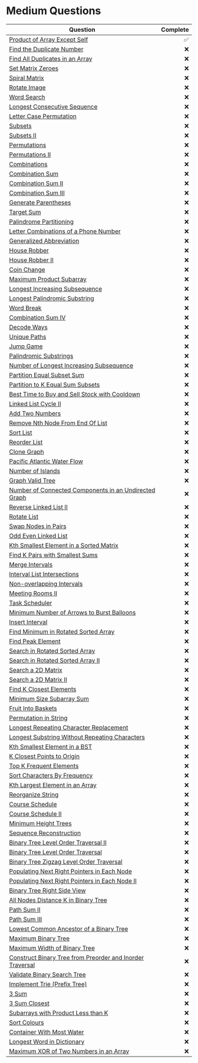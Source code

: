 # Medium Questions

| Question                                                                                                                                              | Complete |
| ----------------------------------------------------------------------------------------------------------------------------------------------------- | -------: |
| [Product of Array Except Self](https://leetcode.com/problems/product-of-array-except-self/)                                                           |       ✅ |
| [Find the Duplicate Number](https://leetcode.com/problems/find-the-duplicate-number/)                                                                 |       ❌ |
| [Find All Duplicates in an Array](https://leetcode.com/problems/find-all-duplicates-in-an-array/)                                                     |       ❌ |
| [Set Matrix Zeroes](https://leetcode.com/problems/set-matrix-zeroes/)                                                                                 |       ❌ |
| [Spiral Matrix](https://leetcode.com/problems/spiral-matrix/)                                                                                         |       ❌ |
| [Rotate Image](https://leetcode.com/problems/rotate-image/)                                                                                           |       ❌ |
| [Word Search](https://leetcode.com/problems/word-search/)                                                                                             |       ❌ |
| [Longest Consecutive Sequence](https://leetcode.com/problems/longest-consecutive-sequence/)                                                           |       ❌ |
| [Letter Case Permutation](https://leetcode.com/problems/letter-case-permutation/)                                                                     |       ❌ |
| [Subsets](https://leetcode.com/problems/subsets/)                                                                                                     |       ❌ |
| [Subsets II](https://leetcode.com/problems/subsets-ii/)                                                                                               |       ❌ |
| [Permutations](https://leetcode.com/problems/permutations/)                                                                                           |       ❌ |
| [Permutations II](https://leetcode.com/problems/permutations-ii/)                                                                                     |       ❌ |
| [Combinations](https://leetcode.com/problems/combinations/)                                                                                           |       ❌ |
| [Combination Sum](https://leetcode.com/problems/combination-sum/)                                                                                     |       ❌ |
| [Combination Sum II](https://leetcode.com/problems/combination-sum-ii/)                                                                               |       ❌ |
| [Combination Sum III](https://leetcode.com/problems/combination-sum-iii/)                                                                             |       ❌ |
| [Generate Parentheses](https://leetcode.com/problems/generate-parentheses/)                                                                           |       ❌ |
| [Target Sum](https://leetcode.com/problems/target-sum/)                                                                                               |       ❌ |
| [Palindrome Partitioning](https://leetcode.com/problems/palindrome-partitioning/)                                                                     |       ❌ |
| [Letter Combinations of a Phone Number](https://leetcode.com/problems/letter-combinations-of-a-phone-number/)                                         |       ❌ |
| [ Generalized Abbreviation](https://leetcode.com/problems/generalized-abbreviation/)                                                                  |       ❌ |
| [House Robber](https://leetcode.com/problems/house-robber/)                                                                                           |       ❌ |
| [House Robber II](https://leetcode.com/problems/house-robber-ii/)                                                                                     |       ❌ |
| [Coin Change](https://leetcode.com/problems/coin-change/)                                                                                             |       ❌ |
| [Maximum Product Subarray](https://leetcode.com/problems/maximum-product-subarray/)                                                                   |       ❌ |
| [Longest Increasing Subsequence](https://leetcode.com/problems/longest-increasing-subsequence/)                                                       |       ❌ |
| [Longest Palindromic Substring](https://leetcode.com/problems/longest-palindromic-substring/)                                                         |       ❌ |
| [Word Break](https://leetcode.com/problems/word-break/)                                                                                               |       ❌ |
| [Combination Sum IV](https://leetcode.com/problems/combination-sum-iv/)                                                                               |       ❌ |
| [Decode Ways](https://leetcode.com/problems/decode-ways/)                                                                                             |       ❌ |
| [Unique Paths](https://leetcode.com/problems/unique-paths/)                                                                                           |       ❌ |
| [Jump Game](https://leetcode.com/problems/jump-game/)                                                                                                 |       ❌ |
| [Palindromic Substrings](https://leetcode.com/problems/palindromic-substrings/)                                                                       |       ❌ |
| [Number of Longest Increasing Subsequence](https://leetcode.com/problems/number-of-longest-increasing-subsequence/)                                   |       ❌ |
| [Partition Equal Subset Sum](https://leetcode.com/problems/partition-equal-subset-sum/)                                                               |       ❌ |
| [Partition to K Equal Sum Subsets](https://leetcode.com/problems/partition-to-k-equal-sum-subsets/)                                                   |       ❌ |
| [Best Time to Buy and Sell Stock with Cooldown](https://leetcode.com/problems/best-time-to-buy-and-sell-stock-with-cooldown/)                         |       ❌ |
| [Linked List Cycle II](https://leetcode.com/problems/linked-list-cycle-ii/)                                                                           |       ❌ |
| [Add Two Numbers](https://leetcode.com/problems/add-two-numbers/)                                                                                     |       ❌ |
| [Remove Nth Node From End Of List](https://leetcode.com/problems/remove-nth-node-from-end-of-list/)                                                   |       ❌ |
| [Sort List](https://leetcode.com/problems/sort-list/)                                                                                                 |       ❌ |
| [Reorder List](https://leetcode.com/problems/reorder-list/)                                                                                           |       ❌ |
| [Clone Graph](https://leetcode.com/problems/clone-graph/)                                                                                             |       ❌ |
| [Pacific Atlantic Water Flow](https://leetcode.com/problems/pacific-atlantic-water-flow/)                                                             |       ❌ |
| [Number of Islands](https://leetcode.com/problems/number-of-islands/)                                                                                 |       ❌ |
| [ Graph Valid Tree](https://leetcode.com/problems/graph-valid-tree/)                                                                                  |       ❌ |
| [ Number of Connected Components in an Undirected Graph](https://leetcode.com/problems/number-of-connected-components-in-an-undirected-graph/)        |       ❌ |
| [Reverse Linked List II](https://leetcode.com/problems/reverse-linked-list-ii/)                                                                       |       ❌ |
| [Rotate List](https://leetcode.com/problems/rotate-list/)                                                                                             |       ❌ |
| [Swap Nodes in Pairs](https://leetcode.com/problems/swap-nodes-in-pairs/)                                                                             |       ❌ |
| [Odd Even Linked List](https://leetcode.com/problems/odd-even-linked-list/)                                                                           |       ❌ |
| [Kth Smallest Element in a Sorted Matrix](https://leetcode.com/problems/kth-smallest-element-in-a-sorted-matrix/)                                     |       ❌ |
| [Find K Pairs with Smallest Sums](https://leetcode.com/problems/find-k-pairs-with-smallest-sums/)                                                     |       ❌ |
| [Merge Intervals](https://leetcode.com/problems/merge-intervals/)                                                                                     |       ❌ |
| [Interval List Intersections](https://leetcode.com/problems/interval-list-intersections/)                                                             |       ❌ |
| [Non-overlapping Intervals](https://leetcode.com/problems/non-overlapping-intervals/)                                                                 |       ❌ |
| [ Meeting Rooms II](https://leetcode.com/problems/meeting-rooms-ii/)                                                                                  |       ❌ |
| [Task Scheduler](https://leetcode.com/problems/task-scheduler/)                                                                                       |       ❌ |
| [Minimum Number of Arrows to Burst Balloons](https://leetcode.com/problems/minimum-number-of-arrows-to-burst-balloons/)                               |       ❌ |
| [Insert Interval](https://leetcode.com/problems/insert-interval/)                                                                                     |       ❌ |
| [Find Minimum in Rotated Sorted Array](https://leetcode.com/problems/find-minimum-in-rotated-sorted-array/)                                           |       ❌ |
| [Find Peak Element](https://leetcode.com/problems/find-peak-element/)                                                                                 |       ❌ |
| [Search in Rotated Sorted Array](https://leetcode.com/problems/search-in-rotated-sorted-array/)                                                       |       ❌ |
| [Search in Rotated Sorted Array II](https://leetcode.com/problems/search-in-rotated-sorted-array-ii/)                                                 |       ❌ |
| [Search a 2D Matrix](https://leetcode.com/problems/search-a-2d-matrix/)                                                                               |       ❌ |
| [Search a 2D Matrix II](https://leetcode.com/problems/search-a-2d-matrix-ii/)                                                                         |       ❌ |
| [Find K Closest Elements](https://leetcode.com/problems/find-k-closest-elements/)                                                                     |       ❌ |
| [Minimum Size Subarray Sum](https://leetcode.com/problems/minimum-size-subarray-sum/)                                                                 |       ❌ |
| [Fruit Into Baskets](https://leetcode.com/problems/fruit-into-baskets/)                                                                               |       ❌ |
| [Permutation in String](https://leetcode.com/problems/permutation-in-string/)                                                                         |       ❌ |
| [Longest Repeating Character Replacement](https://leetcode.com/problems/longest-repeating-character-replacement/)                                     |       ❌ |
| [Longest Substring Without Repeating Characters](https://leetcode.com/problems/longest-substring-without-repeating-characters/)                       |       ❌ |
| [Kth Smallest Element in a BST](https://leetcode.com/problems/kth-smallest-element-in-a-bst/)                                                         |       ❌ |
| [K Closest Points to Origin](https://leetcode.com/problems/k-closest-points-to-origin/)                                                               |       ❌ |
| [Top K Frequent Elements](https://leetcode.com/problems/top-k-frequent-elements/)                                                                     |       ❌ |
| [Sort Characters By Frequency](https://leetcode.com/problems/sort-characters-by-frequency/)                                                           |       ❌ |
| [Kth Largest Element in an Array](https://leetcode.com/problems/kth-largest-element-in-an-array/)                                                     |       ❌ |
| [Reorganize String](https://leetcode.com/problems/reorganize-string/)                                                                                 |       ❌ |
| [Course Schedule](https://leetcode.com/problems/course-schedule/)                                                                                     |       ❌ |
| [Course Schedule II](https://leetcode.com/problems/course-schedule-ii/)                                                                               |       ❌ |
| [Minimum Height Trees](https://leetcode.com/problems/minimum-height-trees/)                                                                           |       ❌ |
| [ Sequence Reconstruction](https://leetcode.com/problems/sequence-reconstruction)                                                                     |       ❌ |
| [Binary Tree Level Order Traversal II](https://leetcode.com/problems/binary-tree-level-order-traversal-ii/)                                           |       ❌ |
| [Binary Tree Level Order Traversal](https://leetcode.com/problems/binary-tree-level-order-traversal/)                                                 |       ❌ |
| [Binary Tree Zigzag Level Order Traversal](https://leetcode.com/problems/binary-tree-zigzag-level-order-traversal/)                                   |       ❌ |
| [Populating Next Right Pointers in Each Node](https://leetcode.com/problems/populating-next-right-pointers-in-each-node/)                             |       ❌ |
| [Populating Next Right Pointers in Each Node II](https://leetcode.com/problems/populating-next-right-pointers-in-each-node-ii/)                       |       ❌ |
| [Binary Tree Right Side View](https://leetcode.com/problems/binary-tree-right-side-view/)                                                             |       ❌ |
| [All Nodes Distance K in Binary Tree](https://leetcode.com/problems/all-nodes-distance-k-in-binary-tree/)                                             |       ❌ |
| [Path Sum II](https://leetcode.com/problems/path-sum-ii/)                                                                                             |       ❌ |
| [Path Sum III](https://leetcode.com/problems/path-sum-iii/)                                                                                           |       ❌ |
| [Lowest Common Ancestor of a Binary Tree](https://leetcode.com/problems/lowest-common-ancestor-of-a-binary-tree/)                                     |       ❌ |
| [Maximum Binary Tree](https://leetcode.com/problems/maximum-binary-tree/)                                                                             |       ❌ |
| [Maximum Width of Binary Tree](https://leetcode.com/problems/maximum-width-of-binary-tree/)                                                           |       ❌ |
| [Construct Binary Tree from Preorder and Inorder Traversal](https://leetcode.com/problems/construct-binary-tree-from-preorder-and-inorder-traversal/) |       ❌ |
| [Validate Binary Search Tree](https://leetcode.com/problems/validate-binary-search-tree/)                                                             |       ❌ |
| [Implement Trie (Prefix Tree)](https://leetcode.com/problems/implement-trie-prefix-tree/)                                                             |       ❌ |
| [3 Sum](https://leetcode.com/problems/3sum/)                                                                                                          |       ❌ |
| [3 Sum Closest](https://leetcode.com/problems/3sum-closest/)                                                                                          |       ❌ |
| [Subarrays with Product Less than K](https://leetcode.com/problems/subarray-product-less-than-k/)                                                     |       ❌ |
| [Sort Colours](https://leetcode.com/problems/sort-colors/)                                                                                            |       ❌ |
| [Container With Most Water](https://leetcode.com/problems/container-with-most-water/)                                                                 |       ❌ |
| [Longest Word in Dictionary](https://leetcode.com/problems/longest-word-in-dictionary/)                                                               |       ❌ |
| [Maximum XOR of Two Numbers in an Array](https://leetcode.com/problems/maximum-xor-of-two-numbers-in-an-array)                                        |       ❌ |

